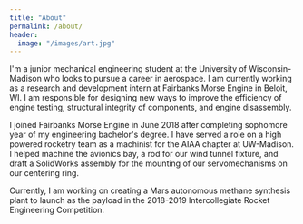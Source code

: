 ```yaml
---
title: "About"
permalink: /about/
header:
  image: "/images/art.jpg"
---
```


I'm a junior mechanical engineering student at the University of Wisconsin-Madison who looks to pursue a career in aerospace. I am currently working as a research and development intern at Fairbanks Morse Engine in Beloit, WI. I am responsible for designing new ways to improve the efficiency of engine testing, structural integrity of components, and engine disassembly.

I joined Fairbanks Morse Engine in June 2018 after completing sophomore year of my engineering bachelor's degree. I have served a role on a high powered rocketry team as a machinist for the AIAA chapter at UW-Madison. I helped machine the avionics bay, a rod for our wind tunnel fixture, and draft a SolidWorks assembly for the mounting of our servomechanisms on our centering ring.

Currently, I am working on creating a Mars autonomous methane synthesis plant to launch as the payload in the 2018-2019 Intercollegiate Rocket Engineering Competition.
 
